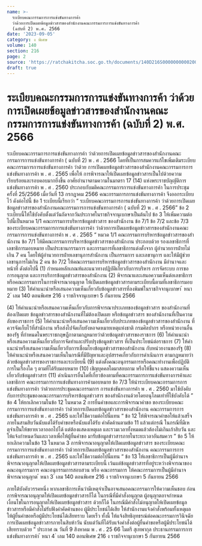 ```yaml
---
name: >-
  ระเบียบคณะกรรมการการแข่งขันทางการค้า
  ว่าด้วยการเปิดเผยข้อมูลข่าวสารของสำนักงานคณะกรรมการการแข่งขันทางการค้า 
  (ฉบับที่ 2) พ.ศ. 2566
date: '2023-09-05'
category: ง พิเศษ
volume: 140
section: 216
page: 2
source: 'https://ratchakitcha.soc.go.th/documents/140D216S0000000000200.pdf'
draft: true
---
```


# ระเบียบคณะกรรมการการแข่งขันทางการค้า ว่าด้วยการเปิดเผยข้อมูลข่าวสารของสำนักงานคณะกรรมการการแข่งขันทางการค้า  (ฉบับที่ 2) พ.ศ. 2566

ระเบียบคณะกรรมการการแข่งขันทางการค้า ว่าด้วยการเปิดเผยข้อมูลข่าวสารของสํานักงานคณะกรรมการการแข่งขันทางการค้า ( ฉบับที่ 2) พ . ศ . 2566 โดยที่เป็นการสมควรแก้ไขเพิ่มเติมระเบียบคณะกรรมการการแข่งขันทางการค้า ว่าด้วย การเปิดเผยข้อมูลข่าวสารของสํานักงานคณะกรรมการการแข่งขันทางการค้า พ . ศ . 2565 เพื่อให้ การพิจารณาให้เปิดเผยข้อมูลข่าวสารเป็นไปด้วยความเรียบร้อยและรอบคอบมากยิ่งขึ้น อาศัยอํานาจตามความในมาตรา 17 (14) แห่งพระราชบัญญัติการแข่งขันทางการค้า พ . ศ . 2560 ประกอบกับมติคณะกรรมการการแข่งขันทางการค้า ในการประชุมครั้งที่ 25/2566 เมื่อวันที่ 13 กรกฎาคม 2566 คณะกรรมการการแข่งขันทางการค้า จึงออกระเบียบไว้ ดังต่อไปนี้ ข้อ 1 ระเบียบนี้เรียกว่า “ ระเบียบคณะกรรมการการแข่งขันทางการค้า ว่าด้วยการเปิดเผย ข้อมูลข่าวสารของสํานักงานคณะกรรมการการแข่งขันทางการค้า ( ฉบับที่ 2) พ . ศ . 2566” ข้อ 2 ระเบียบนี้ให้ใช้บังคับตั้งแต่วันถัดจากวันประกาศในราชกิจจานุเบกษาเป็นต้นไป ข้อ 3 ให้เพิ่มความต่อไปนี้เป็นหมวด 1/1 คณะกรรมการบริหารข้อมูลข่าวสาร ของสํานักงาน ข้อ 7/1 ข้อ 7/2 และข้อ 7/3 ของระเบียบคณะกรรมการการแข่งขันทางการค้า ว่าด้วยการเปิดเผยข้อมูลข่าวสารของสํานักงานคณะกรรมการการแข่งขันทางการค้า พ . ศ . 2565 “ หมวด 1/1 คณะกรรมการบริหารข้อมูลข่าวสารของสํานักงาน ข้อ 7/1 ให้มีคณะกรรมการบริหารข้อมูลข่าวสารของสํานักงาน ประกอบด้วย รองเลขาธิการที่เลขาธิการมอบหมาย เป็นประธานกรรมการ และกรรมการที่เลขาธิการแต่งตั้งจาก ผู้อํานวยการฝ่ายไม่เกิน 7 คน โดยให้ผู้อํานวยการฝ่ายเลขานุการสํานักงาน เป็นกรรมการ และเลขานุการ และให้มีผู้ช่วยเลขานุการไม่เกิน 2 คน ข้อ 7/2 ให้คณะกรรมการบริหารข้อมูลข่าวสารของสํานักงาน มีอํานาจและหน้าที่ ดังต่อไปนี้ (1) กําหนดหลักเกณฑ์และแนวทางปฏิบัติเกี่ยวกับการบริหาร การจัดระบบ การขอ การอนุญาต และการบริการข้อมูลข่าวสารของสํานักงาน (2) พิจารณาและเสนอความเห็นต่อเลขาธิการหรือคณะกรรมการในการพิจารณาอนุญาต ให้เปิดเผยข้อมูลข่าวสารตามระเบียบนี้ตามที่เลขาธิการมอบหมาย (3) ให้คําแนะนําหรือเสนอความเห็นเกี่ยวกับข้อมูลข่าวสารที่ลงพิมพ์ในราชกิจจานุเบกษา ้ หนา 2 ่ เลม 140 ตอนพิเศษ 216 ง ราชกิจจานุเบกษา 5 กันยายน 2566

(4) ให้คําแนะนําหรือเสนอความเห็นเกี่ยวกับการพิจารณาประเภทของข้อมูลข่าวสาร ของสํานักงานที่ต้องเปิดเผย ข้อมูลข่าวสารของสํานักงานที่ไม่ต้องเปิดเผย หรือข้อมูลข่าวสาร ของสํานักงานที่เป็นความลับของราชการ (5) ให้คําแนะนําหรือเสนอความเห็นเกี่ยวกับประเภทของข้อมูลข่าวสารของสํานักงาน ที่ควรจัดเก็บไว้ที่สํานักงาน หรือส่งไปจัดเก็บยังหอจดหมายเหตุแห่งชาติ กรมศิลปากร หรือหน่วยงานอื่นของรัฐ ที่กําหนดในพระราชกฤษฎีกาตามกฎหมายว่าด้วยข้อมูลข่าวสารของราชการ (6) ให้คําแนะนําหรือเสนอความเห็นเกี่ยวกับการจัดทําและปรับปรุงข้อมูลข่าวสาร ที่เป็นประโยชน์ต่อราชการ (7) ให้คําแนะนําหรือเสนอความเห็นเกี่ยวกับการเชื่อมโยงข้อมูลข่าวสารของสํานักงาน กับหน่วยงานของรัฐ (8) ให้คําแนะนําหรือเสนอความเห็นในกรณีที่มีปัญหาและอุปสรรคเกี่ยวกับการดําเนินการ ตามกฎหมายว่าด้วยข้อมูลข่าวสารของราชการและระเบียบนี้ (9) แต่งตั้งคณะอนุกรรมการหรือคณะทํางานเพื่อปฏิบัติการในเรื่องใด ๆ ตามที่ได้รับมอบหมาย (10) เชิญบุคคลใดมาสอบถาม หรือให้ชี้แจง แสดงความเห็นเกี่ยวกับข้อมูลข่าวสาร (11) ดําเนินการอื่นใดที่เกี่ยวข้องตามที่คณะกรรมการการแข่งขันทางการค้าและเลขาธิการ คณะกรรมการการแข่งขันทางการค้ามอบหมาย ข้อ 7/3 ให้นําระเบียบคณะกรรมการการแข่งขันทางการค้า ว่าด้วยการประชุมคณะกรรมการ การแข่งขันทางการค้า พ . ศ . 2560 มาใช้บังคับกับการประชุมของคณะกรรมการบริหารข้อมูลข่าวสาร ของสํานักงานด้วยโดยอนุโลมเท่าที่ใช้บังคับได้ ” ข้อ 4 ให้ยกเลิกความในข้อ 12 ในหมวด 2 การยื่นคําขอและการพิจารณาคําขอ ของระเบียบคณะกรรมการการแข่งขันทางการค้า ว่าด้วยการเปิดเผยข้อมูลข่าวสารของสํานักงาน คณะกรรมการการแข่งขันทางการค้า พ . ศ . 2565 และให้ใช้ความต่อไปนี้แทน “ ข้อ 12 ให้พิจารณาคําขอให้แล้วเสร็จภายในสามสิบวันนับแต่ได้รับคําขอหรือนับแต่ได้รับ คําคัดค้านตามข้อ 11 แล้วแต่กรณี ในกรณีที่มีเหตุจําเป็นให้ขยายเวลาออกไปได้ แต่ต้องแสดงเหตุผล และรวมเวลาทั้งหมดแล้วต้องไม่เกินเก้าสิบวัน และให้แจ้งกําหนดวันและเวลาเพื่อให้ผู้ยื่นคําขอ มารับข้อมูลข่าวสารภายในระยะเวลาอันสมควร ” ข้อ 5 ให้ยกเลิกความในข้อ 13 ในหมวด 3 การพิจารณาอนุญาตให้เปิดเผยข้อมูลข่าวสาร ของระเบียบคณะกรรมการการแข่งขันทางการค้า ว่าด้วยการเปิดเผยข้อมูลข่าวสารของสํานักงาน คณะกรรมการการแข่งขันทางการค้า พ . ศ . 2565 และให้ใช้ความต่อไปนี้แทน “ ข้อ 13 ให้เลขาธิการเป็นผู้มีอํานาจพิจารณาอนุญาตให้เปิดเผยข้อมูลข่าวสารตามระเบียบนี้ เว้นแต่ข้อมูลข่าวสารที่อยู่ระหว่างพิจารณาของคณะอนุกรรมการ คณะอนุกรรมการสอบสวน หรือ คณะกรรมการ ให้คณะกรรมการเป็นผู้มีอํานาจพิจารณาอนุญาต ้ หนา 3 ่ เลม 140 ตอนพิเศษ 216 ง ราชกิจจานุเบกษา 5 กันยายน 2566

ภายใต้บังคับวรรคหนึ่ง หากเลขาธิการเห็นว่ามีเหตุจําเป็นอาจเสนอคณะกรรมการให้ความเห็นชอบ ก่อนการพิจารณาอนุญาตให้เปิดเผยข้อมูลข่าวสารก็ได้ ในกรณีที่มีคําสั่งอนุญาต ผู้อนุญาตอาจกําหนดเงื่อนไขในการอนุญาตให้เปิดเผยข้อมูลข่าวสาร ด้วยก็ได้ ในกรณีมีคําสั่งไม่อนุญาตให้เปิดเผยข้อมูลข่าวสารหรือมีคําสั่งไม่รับฟังคําคัดค้านของ ผู้มีประโยชน์ได้เสีย ให้สํานักงานแจ้งคําสั่งพร้อมทั้งเหตุผลให้ผู้ยื่นคําขอหรือผู้มีประโยชน์ได้เสียทราบ โดยเร็ว ทั้งนี้ ให้แจ้งสิทธิอุทธรณ์ต่อคณะกรรมการวินิจฉัยการเปิดเผยข้อมูลข่าวสารภายในสิบห้าวัน นับแต่วันที่ได้รับแจ้งคําสั่งต่อผู้ยื่นคําขอหรือผู้มีประโยชน์ได้เสียทราบด้วย ” ประกาศ ณ วันที่ 9 สิงหาคม พ . ศ . 25 66 ไมตรี สุเทพากุล ประธานกรรมการการแข่งขันทางการค้า ้ หนา 4 ่ เลม 140 ตอนพิเศษ 216 ง ราชกิจจานุเบกษา 5 กันยายน 2566
